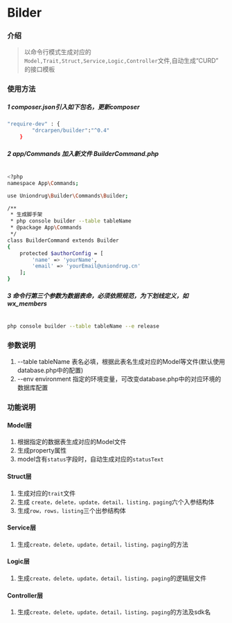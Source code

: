 # Bilder
### 介绍
> 以命令行模式生成对应的 `Model,Trait,Struct,Service,Logic,Controller`文件,自动生成“CURD”
的接口模板



### 使用方法
##### 1 composer.json引入如下包名，更新composer

```bash
"require-dev" : {
        "drcarpen/builder":"^0.4"
    }
```
#####  2 app/Commands 加入新文件 BuilderCommand.php
```bash

<?php
namespace App\Commands;

use Uniondrug\Builder\Commands\Builder;

/**
 * 生成脚手架
 * php console builder --table tableName
 * @package App\Commands
 */
class BuilderCommand extends Builder
{
    protected $authorConfig = [
        'name' => 'yourName',
        'email' => 'yourEmail@uniondrug.cn'
    ];
}

```

##### 3 命令行第三个参数为数据表命，必须依照规范，为下划线定义，如 wx_members

```bash

php console builder --table tableName --e release

```

### 参数说明

1. --table tableName 表名必填，根据此表名生成对应的Model等文件(默认使用database.php中的配置)
1. --env     environment 指定的环境变量，可改变database.php中的对应环境的数据库配置

### 功能说明

####  Model层
1. 根据指定的数据表生成对应的Model文件
1. 生成property属性
1. model含有`status`字段时，自动生成对应的`statusText`

#### Struct层
1. 生成对应的`trait`文件
1. 生成 `create，delete，update，detail，listing，paging`六个入参结构体
1. 生成`row，rows，listing`三个出参结构体

#### Service层
1. 生成`create，delete，update，detail，listing，paging`的方法

#### Logic层
1. 生成`create，delete，update，detail，listing，paging`的逻辑层文件

#### Controller层
1. 生成`create，delete，update，detail，listing，paging`的方法及sdk名



